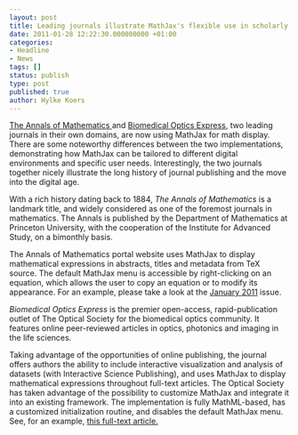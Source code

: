 ```yaml
---
layout: post
title: Leading journals illustrate MathJax's flexible use in scholarly communication
date: 2011-01-28 12:22:30.000000000 +01:00
categories:
- Headline
- News
tags: []
status: publish
type: post
published: true
author: Hylke Koers
---
```


[The Annals of Mathematics ](http://annals.math.princeton.edu) and [Biomedical Optics Express](http://www.opticsinfobase.org/boe/home.cfm), two leading journals in their own domains, are now using MathJax for math display. There are some noteworthy differences between the two implementations, demonstrating how MathJax can be tailored to different digital environments and specific user needs. Interestingly, the two journals together nicely illustrate the long history of journal publishing and the move into the digital age.

With a rich history dating back to 1884, _The Annals of Mathematics_ is a landmark title, and widely considered as one of the foremost journals in mathematics. The Annals is published by the Department of Mathematics at Princeton University, with the cooperation of the Institute for Advanced Study, on a bimonthly basis.

The Annals of Mathematics portal website uses MathJax to display mathematical expressions in abstracts, titles and metadata from TeX source. The default MathJax menu is accessible by right-clicking on an equation, which allows the user to copy an equation or to modify its appearance. For an example, please take a look at the [January 2011](http://annals.math.princeton.edu/2011/173-1) issue.

_Biomedical Optics Express_ is the premier open-access, rapid-publication outlet of The Optical Society for the biomedical optics community.  It features online peer-reviewed articles in optics, photonics and imaging in the life sciences.

Taking advantage of the opportunities of online publishing, the journal offers authors the ability to include interactive visualization and analysis of datasets (with Interactive Science Publishing), and uses MathJax to display mathematical expressions throughout full-text articles. The Optical Society has taken advantage of the possibility to customize MathJax and integrate it into an existing framework. The implementation is fully MathML-based, has a customized initialization routine, and disables the default MathJax menu. See, for an example, [this full-text article.](http://www.opticsinfobase.org/boe/viewmedia.cfm?uri=boe-1-5-1432&seq=0&html=true)